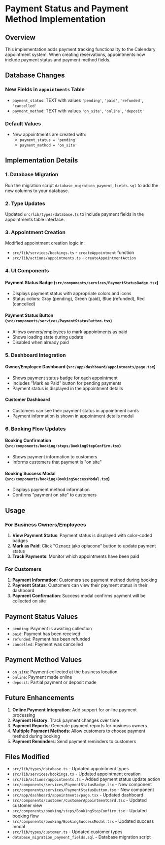 # Payment Status and Payment Method Implementation

## Overview

This implementation adds payment tracking functionality to the Calendary appointment system. When creating reservations, appointments now include payment status and payment method fields.

## Database Changes

### New Fields in `appointments` Table

- `payment_status`: TEXT with values `'pending'`, `'paid'`, `'refunded'`, `'cancelled'`
- `payment_method`: TEXT with values `'on_site'`, `'online'`, `'deposit'`

### Default Values

- New appointments are created with:
  - `payment_status = 'pending'`
  - `payment_method = 'on_site'`

## Implementation Details

### 1. Database Migration

Run the migration script `database_migration_payment_fields.sql` to add the new columns to your database.

### 2. Type Updates

Updated `src/lib/types/database.ts` to include payment fields in the appointments table interface.

### 3. Appointment Creation

Modified appointment creation logic in:

- `src/lib/services/bookings.ts` - `createAppointment` function
- `src/lib/actions/appointments.ts` - `createAppointmentAction`

### 4. UI Components

#### Payment Status Badge (`src/components/services/PaymentStatusBadge.tsx`)

- Displays payment status with appropriate colors and icons
- Status colors: Gray (pending), Green (paid), Blue (refunded), Red (cancelled)

#### Payment Status Button (`src/components/services/PaymentStatusButton.tsx`)

- Allows owners/employees to mark appointments as paid
- Shows loading state during update
- Disabled when already paid

### 5. Dashboard Integration

#### Owner/Employee Dashboard (`src/app/dashboard/appointments/page.tsx`)

- Shows payment status badge for each appointment
- Includes "Mark as Paid" button for pending payments
- Payment status is displayed in the appointment details

#### Customer Dashboard

- Customers can see their payment status in appointment cards
- Payment information is shown in appointment details modal

### 6. Booking Flow Updates

#### Booking Confirmation (`src/components/booking/steps/BookingStepConfirm.tsx`)

- Shows payment information to customers
- Informs customers that payment is "on site"

#### Booking Success Modal (`src/components/booking/BookingSuccessModal.tsx`)

- Displays payment method information
- Confirms "payment on site" to customers

## Usage

### For Business Owners/Employees

1. **View Payment Status**: Payment status is displayed with color-coded badges
2. **Mark as Paid**: Click "Oznacz jako opłacone" button to update payment status
3. **Track Payments**: Monitor which appointments have been paid

### For Customers

1. **Payment Information**: Customers see payment method during booking
2. **Payment Status**: Customers can view their payment status in their dashboard
3. **Payment Confirmation**: Success modal confirms payment will be collected on site

## Payment Status Values

- `pending`: Payment is awaiting collection
- `paid`: Payment has been received
- `refunded`: Payment has been refunded
- `cancelled`: Payment was cancelled

## Payment Method Values

- `on_site`: Payment collected at the business location
- `online`: Payment made online
- `deposit`: Partial payment or deposit made

## Future Enhancements

1. **Online Payment Integration**: Add support for online payment processing
2. **Payment History**: Track payment changes over time
3. **Payment Reports**: Generate payment reports for business owners
4. **Multiple Payment Methods**: Allow customers to choose payment method during booking
5. **Payment Reminders**: Send payment reminders to customers

## Files Modified

- `src/lib/types/database.ts` - Updated appointment types
- `src/lib/services/bookings.ts` - Updated appointment creation
- `src/lib/actions/appointments.ts` - Added payment status update action
- `src/components/services/PaymentStatusBadge.tsx` - New component
- `src/components/services/PaymentStatusButton.tsx` - New component
- `src/app/dashboard/appointments/page.tsx` - Updated dashboard
- `src/components/customer/CustomerAppointmentCard.tsx` - Updated customer view
- `src/components/booking/steps/BookingStepConfirm.tsx` - Updated booking flow
- `src/components/booking/BookingSuccessModal.tsx` - Updated success modal
- `src/lib/types/customer.ts` - Updated customer types
- `database_migration_payment_fields.sql` - Database migration script
